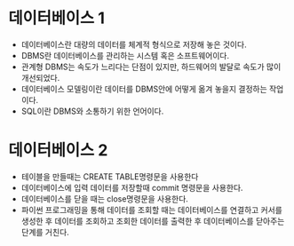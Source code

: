 # 데이터베이스 1

- 데이터베이스란 대량의 데이터를 체계적 형식으로 저장해 놓은 것이다.
- DBMS란 데이터베이스를 관리하는 시스템 혹은 소프트웨어이다.
- 관계형 DBMS는 속도가 느리다는 단점이 있지만, 하드웨어의 발달로 속도가 많이 개선되었다.
- 데이터베이스 모델링이란 데이터를 DBMS안에 어떻게 옮겨 놓을지 결정하는 작업이다.
- SQL이란 DBMS와 소통하기 위한 언어이다.

# 데이터베이스 2

- 테이블을 만들때는 CREATE TABLE명령문을 사용한다
- 데이터베이스에 입력 데이터를 저장할때 commit 명령문을 사용한다.
- 데이터베이스를 닫을 때는 close명령문을 사용한다.
- 파이썬 프로그래밍을 통해 데이터를 조회할 때는 데이터베이스를 연결하고 커서를 생성한 후 데이터를 조회하고 조회한 데이터를 출력한 후 데이터베이스를 닫아주는 단계를 거친다.
